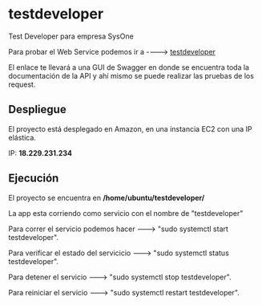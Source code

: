# testdeveloper
Test Developer para empresa SysOne

Para probar el Web Service podemos ir a ----> [testdeveloper](http://18.229.231.234:8080/testdeveloper/swagger-ui.html)

El enlace te llevará a una GUI de Swagger en donde se encuentra toda la documentación de la API y ahí mismo se puede realizar las pruebas de los request.

## Despliegue

El proyecto está desplegado en Amazon, en una instancia EC2 con una IP elástica.

IP: **18.229.231.234**

## Ejecución
El proyecto se encuentra en **/home/ubuntu/testdeveloper/**

La app esta corriendo como servicio con el nombre de "testdeveloper" 

Para correr el servicio podemos hacer ---> "sudo systemctl start testdeveloper".

Para verificar el estado del servicicio ---> "sudo systemctl status testdeveloper".

Para detener el servicio ---> "sudo systemctl stop testdeveloper".

Para reiniciar el servicio ---> "sudo systemctl restart testdeveloper".
